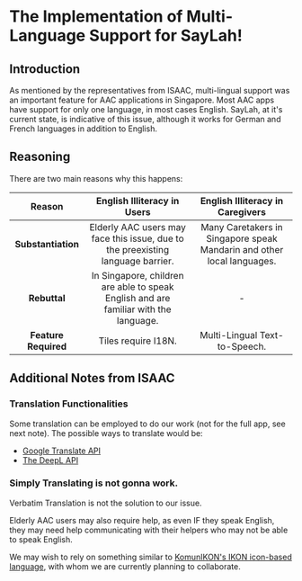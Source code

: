 # The Implementation of Multi-Language Support for SayLah!

## Introduction

As mentioned by the representatives from ISAAC, multi-lingual support was an important feature for AAC applications in Singapore. Most AAC apps have support for only one language, in most cases English. SayLah, at it's current state, is indicative of this issue, although it works for German and French languages in addition to English.

## Reasoning

There are two main reasons why this happens:

|        Reason        |                 English Illiteracy in Users                  |               English Illiteracy in Caregivers               |
| :------------------: | :----------------------------------------------------------: | :----------------------------------------------------------: |
|  **Substantiation**  | Elderly AAC users may face this issue, due to the preexisting language barrier. | Many Caretakers in Singapore speak Mandarin and other local languages. |
|     **Rebuttal**     | In Singapore, children are able to speak English and are familiar with the language. |                              -                               |
| **Feature Required** |                     Tiles require I18N.                      |                Multi-Lingual Text-to-Speech.                 |



## Additional Notes from ISAAC

### Translation Functionalities

Some translation can be employed to do our work (not for the full app, see next note). The possible ways to translate would be:

- [Google Translate API](https://cloud.google.com/translate)
- [The DeepL API](https://www.deepl.com/en/docs-api/)

### Simply Translating is not gonna work.

Verbatim Translation is not the solution to our issue.

Elderly AAC users may also require help, as even IF they speak English, they may need help communicating with their helpers who may not be able to speak English.

We may wish to rely on something similar to [KomunIKON's IKON icon-based language](https://www.komunikon.com/en), with whom we are currently planning to collaborate.